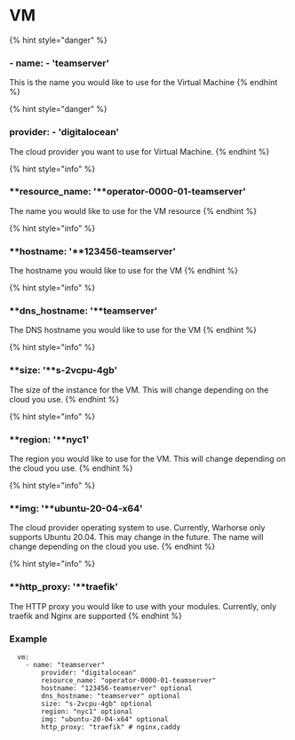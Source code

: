 # VM

{% hint style="danger" %}
### - **name: - 'teamserver'**

This is the name you would like to use for the Virtual Machine
{% endhint %}

{% hint style="danger" %}
### **provider: - 'digitalocean'**

The cloud provider you want to use for Virtual Machine.
{% endhint %}

{% hint style="info" %}
### **resource\_name: '**operator-0000-01-teamserver'

The name you would like to use for the VM resource
{% endhint %}

{% hint style="info" %}
### **hostname: '**123456-teamserver'

The hostname you would like to use for the VM
{% endhint %}

{% hint style="info" %}
### **dns\_hostname: '**teamserver'

The DNS hostname you would like to use for the VM
{% endhint %}

{% hint style="info" %}
### **size: '**s-2vcpu-4gb'

The size of the instance for the VM. This will change depending on the cloud you use.
{% endhint %}

{% hint style="info" %}
### **region: '**nyc1'

The region you would like to use for the VM. This will change depending on the cloud you use.
{% endhint %}

{% hint style="info" %}
### **img: '**ubuntu-20-04-x64'

The cloud provider operating system to use. Currently, Warhorse only supports Ubuntu 20.04. This may change in the future. The name will change depending on the cloud you use.
{% endhint %}

{% hint style="info" %}
### **http\_proxy: '**traefik'

The HTTP proxy you would like to use with your modules. Currently, only traefik and Nginx are supported
{% endhint %}

### **Example**

```
  vm:
    - name: "teamserver"
        provider: "digitalocean"
        resource_name: "operator-0000-01-teamserver"
        hostname: "123456-teamserver" optional
        dns_hostname: "teamserver" optional
        size: "s-2vcpu-4gb" optional
        region: "nyc1" optional
        img: "ubuntu-20-04-x64" optional
        http_proxy: "traefik" # nginx,caddy
```
